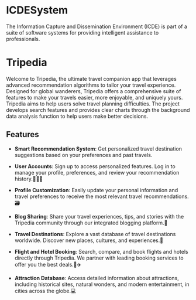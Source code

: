 # ICDESystem
The Information Capture and Dissemination Environment (ICDE) is part of a suite of software systems for providing intelligent assistance to professionals.


# Tripedia
Welcome to Tripedia, the ultimate travel companion app that leverages advanced recommendation algorithms to tailor your travel experience. Designed for global wanderers, Tripedia offers a comprehensive suite of features to make your travels easier, more enjoyable, and uniquely yours.
Tripedia aims to help users solve travel planning difficulties. The project develops search features and provides clear charts through the background data analysis function to help users make better decisions.

## Features

- **Smart Recommendation System**: Get personalized travel destination suggestions based on your preferences and past travels.

- **User Accounts**: Sign up to access personalized features. Log in to manage your profile, preferences, and review your recommendation history.🧑‍🤝‍🧑

- **Profile Customization**: Easily update your personal information and travel preferences to receive the most relevant travel recommendations.🗃️

- **Blog Sharing**: Share your travel experiences, tips, and stories with the Tripedia community through our integrated blogging platform.📸

- **Travel Destinations**: Explore a vast database of travel destinations worldwide. Discover new places, cultures, and experiences.🌺

- **Flight and Hotel Booking**: Search, compare, and book flights and hotels directly through Tripedia. We partner with leading booking services to offer you the best deals.🏨✈️

- **Attraction Database**: Access detailed information about attractions, including historical sites, natural wonders, and modern entertainment, in cities across the globe.💻
